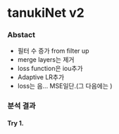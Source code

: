 # tanukiNet v2

### Abstact
- 필터 수 증가 from filter up
- merge layers는 제거
- loss function은 iou추가
- Adaptive LR추가
- loss는 음... MSE일단.(그 다음에는 )

### 분석 결과
#### Try 1.